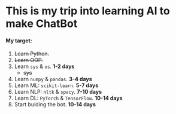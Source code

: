 # This is my trip into learning AI to make ChatBot

#### My target:
1. ~~Learn Python.~~
2. ~~Learn OOP.~~
3. Learn `sys` & `os`. **1-2 days**
    - ~~sys~~
4. Learn `numpy` & `pandas`. **3-4 days**
5. Learn ML: `scikit-learn`. **5-7 days**
6. Learn NLP: `nltk` & `spacy`. **7-10 days**
7. Learn DL: `PyTorch` & `TensorFlow`. **10-14 days**
8. Start bulding the bot. **10-14 days**



